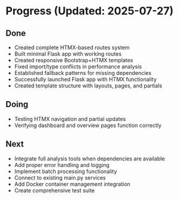 # Progress (Updated: 2025-07-27)

## Done

- Created complete HTMX-based routes system
- Built minimal Flask app with working routes
- Created responsive Bootstrap+HTMX templates
- Fixed import/type conflicts in performance analysis
- Established fallback patterns for missing dependencies
- Successfully launched Flask app with HTMX functionality
- Created template structure with layouts, pages, and partials

## Doing

- Testing HTMX navigation and partial updates
- Verifying dashboard and overview pages function correctly

## Next

- Integrate full analysis tools when dependencies are available
- Add proper error handling and logging
- Implement batch processing functionality
- Connect to existing main.py services
- Add Docker container management integration
- Create comprehensive test suite
